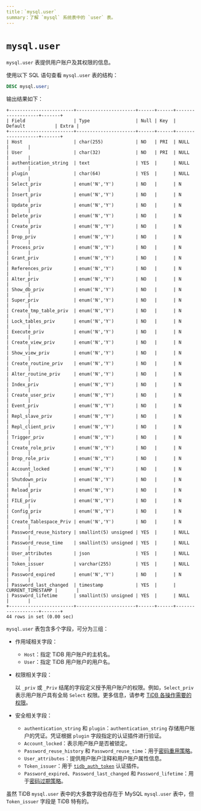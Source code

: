 ```yaml
---
title：`mysql.user`
summary：了解 `mysql` 系统表中的 `user` 表。
---
```


# `mysql.user`

`mysql.user` 表提供用户账户及其权限的信息。

使用以下 SQL 语句查看 `mysql.user` 表的结构：

```sql
DESC mysql.user;
```

输出结果如下：

```
+------------------------+----------------------+------+------+-------------------+-------+
| Field                  | Type                 | Null | Key  | Default           | Extra |
+------------------------+----------------------+------+------+-------------------+-------+
| Host                   | char(255)            | NO   | PRI  | NULL              |       |
| User                   | char(32)             | NO   | PRI  | NULL              |       |
| authentication_string  | text                 | YES  |      | NULL              |       |
| plugin                 | char(64)             | YES  |      | NULL              |       |
| Select_priv            | enum('N','Y')        | NO   |      | N                 |       |
| Insert_priv            | enum('N','Y')        | NO   |      | N                 |       |
| Update_priv            | enum('N','Y')        | NO   |      | N                 |       |
| Delete_priv            | enum('N','Y')        | NO   |      | N                 |       |
| Create_priv            | enum('N','Y')        | NO   |      | N                 |       |
| Drop_priv              | enum('N','Y')        | NO   |      | N                 |       |
| Process_priv           | enum('N','Y')        | NO   |      | N                 |       |
| Grant_priv             | enum('N','Y')        | NO   |      | N                 |       |
| References_priv        | enum('N','Y')        | NO   |      | N                 |       |
| Alter_priv             | enum('N','Y')        | NO   |      | N                 |       |
| Show_db_priv           | enum('N','Y')        | NO   |      | N                 |       |
| Super_priv             | enum('N','Y')        | NO   |      | N                 |       |
| Create_tmp_table_priv  | enum('N','Y')        | NO   |      | N                 |       |
| Lock_tables_priv       | enum('N','Y')        | NO   |      | N                 |       |
| Execute_priv           | enum('N','Y')        | NO   |      | N                 |       |
| Create_view_priv       | enum('N','Y')        | NO   |      | N                 |       |
| Show_view_priv         | enum('N','Y')        | NO   |      | N                 |       |
| Create_routine_priv    | enum('N','Y')        | NO   |      | N                 |       |
| Alter_routine_priv     | enum('N','Y')        | NO   |      | N                 |       |
| Index_priv             | enum('N','Y')        | NO   |      | N                 |       |
| Create_user_priv       | enum('N','Y')        | NO   |      | N                 |       |
| Event_priv             | enum('N','Y')        | NO   |      | N                 |       |
| Repl_slave_priv        | enum('N','Y')        | NO   |      | N                 |       |
| Repl_client_priv       | enum('N','Y')        | NO   |      | N                 |       |
| Trigger_priv           | enum('N','Y')        | NO   |      | N                 |       |
| Create_role_priv       | enum('N','Y')        | NO   |      | N                 |       |
| Drop_role_priv         | enum('N','Y')        | NO   |      | N                 |       |
| Account_locked         | enum('N','Y')        | NO   |      | N                 |       |
| Shutdown_priv          | enum('N','Y')        | NO   |      | N                 |       |
| Reload_priv            | enum('N','Y')        | NO   |      | N                 |       |
| FILE_priv              | enum('N','Y')        | NO   |      | N                 |       |
| Config_priv            | enum('N','Y')        | NO   |      | N                 |       |
| Create_Tablespace_Priv | enum('N','Y')        | NO   |      | N                 |       |
| Password_reuse_history | smallint(5) unsigned | YES  |      | NULL              |       |
| Password_reuse_time    | smallint(5) unsigned | YES  |      | NULL              |       |
| User_attributes        | json                 | YES  |      | NULL              |       |
| Token_issuer           | varchar(255)         | YES  |      | NULL              |       |
| Password_expired       | enum('N','Y')        | NO   |      | N                 |       |
| Password_last_changed  | timestamp            | YES  |      | CURRENT_TIMESTAMP |       |
| Password_lifetime      | smallint(5) unsigned | YES  |      | NULL              |       |
+------------------------+----------------------+------+------+-------------------+-------+
44 rows in set (0.00 sec)
```

`mysql.user` 表包含多个字段，可分为三组：

* 作用域相关字段：
    * `Host`：指定 TiDB 用户账户的主机名。
    * `User`：指定 TiDB 用户账户的用户名。
* 权限相关字段：

    以 `_priv` 或 `_Priv` 结尾的字段定义授予用户账户的权限。例如，`Select_priv` 表示用户账户具有全局 `Select` 权限。更多信息，请参考 [TiDB 各操作需要的权限](/privilege-management.md#tidb-各操作需要的权限)。

* 安全相关字段：
    * `authentication_string` 和 `plugin`：`authentication_string` 存储用户账户的凭证。凭证根据 `plugin` 字段指定的认证插件进行验证。
    * `Account_locked`：表示用户账户是否被锁定。
    * `Password_reuse_history` 和 `Password_reuse_time`：用于[密码重用策略](/password-management.md#密码重用策略)。
    * `User_attributes`：提供用户账户注释和用户账户属性信息。
    * `Token_issuer`：用于 [`tidb_auth_token`](/security-compatibility-with-mysql.md#tidb_auth_token) 认证插件。
    * `Password_expired`、`Password_last_changed` 和 `Password_lifetime`：用于[密码过期策略](/password-management.md#密码过期策略)。

虽然 TiDB `mysql.user` 表中的大多数字段也存在于 MySQL `mysql.user` 表中，但 `Token_issuer` 字段是 TiDB 特有的。